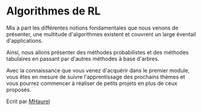 # Algorithmes de RL

Mis à part les différentes notions fondamentales que nous venons de présenter, une multitude d'algorithmes existent et couvrent un large éventail d'applications.

Ainsi, nous allons présenter des méthodes probabilistes et des méthodes tabulaires en passant par d'autres méthodes à base d'arbres.

Avec la connaissance que vous venez d'acquérir dans le premier module, vous êtes en mesure de suivre l'apprentissage des prochains thèmes et vous pourrez commencer à réaliser de petits projets en plus de ceux proposés.

Ecrit par <a href="https://github.com/MHaurel" target="_blank">MHaurel</a>